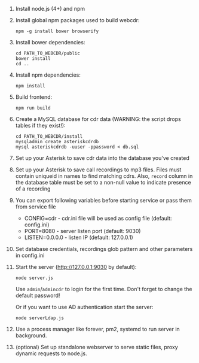 1. Install node.js (4+) and npm
2. Install global npm packages used to build webcdr:
    ```
    npm -g install bower browserify
    ```

3. Install bower dependencies:
    ```
    cd PATH_TO_WEBCDR/public
    bower install
    cd ..
    ```

4. Install npm dependencies:
    ```
    npm install
    ```
   
5. Build frontend:
    ```
    npm run build
    ```
   
6. Create a MySQL database for cdr data (WARNING: the script drops tables if they exist!):
    ```
    cd PATH_TO_WEBCDR/install
    mysqladmin create asteriskcdrdb
    mysql asteriskcdrdb -uuser -ppassword < db.sql
    ```
   
7. Set up your Asterisk to save cdr data into the database you've created
8. Set up your Asterisk to save call recordings to mp3 files. Files must contain uniqueid in names to find matching cdrs. Also, `record` column in the database table must be set to a non-null value to indicate presence of a recording
9. You can export following variables before starting service or pass them from service file
    * CONFIG=cdr        - cdr.ini file will be used as config file (default: config.ini)
    * PORT=8080         - server listen port (default: 9030)
    * LISTEN=0.0.0.0    - listen IP (default: 127.0.0.1)
10. Set database credentials, recordings glob pattern and other parameters in config.ini
11. Start the server (http://127.0.0.1:9030 by default):
    ```
    node server.js
    ```

    Use `admin`/`admincdr` to login for the first time. Don't forget to change the default password!

    Or if you want to use AD authentication start the server:
    ```
    node serverLdap.js
    ```
12. Use a process manager like forever, pm2, systemd to run server in background.
13. (optional) Set up standalone webserver to serve static files, proxy dynamic requests to node.js.
